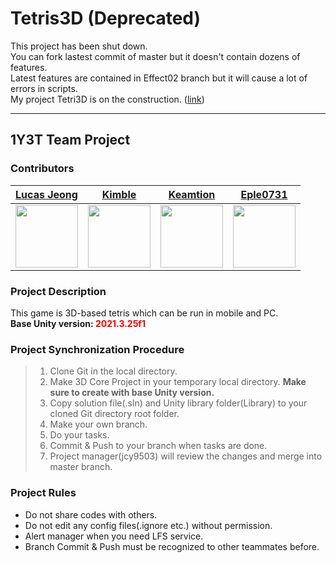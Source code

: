 # Tetris3D (Deprecated)   
This project has been shut down.   
You can fork lastest commit of master but it doesn't contain dozens of features.   
Latest features are contained in Effect02 branch but it will cause a lot of errors in scripts.   
My project Tetri3D is on the construction. ([link](https://github.com/jcy9503/Tetri3D))   

- - -

## 1Y3T Team Project

### Contributors

|                 **[Lucas Jeong](https://github.com/jcy9503)**                 |                     **[Kimble](github.com/kimble930922)**                     |                  **[Keamtion](https://github.com/keamtion)**                  |                  **[Eple0731](https://github.com/Eple0731)**                   |
|:-----------------------------------------------------------------------------:|:-----------------------------------------------------------------------------:|:-----------------------------------------------------------------------------:|:------------------------------------------------------------------------------:|
| <img src="https://avatars.githubusercontent.com/u/16358105?v=4" height="100"> | <img src="https://avatars.githubusercontent.com/u/92026477?v=4" height="100"> | <img src="https://avatars.githubusercontent.com/u/33339827?v=4" height="100"> | <img src="https://avatars.githubusercontent.com/u/127704806?v=4" height="100"> |

### Project Description

This game is 3D-based tetris which can be run in mobile and PC.  
**Base Unity version: <span style="color:red">2021.3.25f1**</span>

### Project Synchronization Procedure

> 1. Clone Git in the local directory.
> 2. Make 3D Core Project in your temporary local directory. **Make sure to create with base Unity version.**
> 3. Copy solution file(.sln) and Unity library folder(Library) to your cloned Git directory root folder.
> 4. Make your own branch.
> 5. Do your tasks.
> 6. Commit & Push to your branch when tasks are done.
> 7. Project manager(jcy9503) will review the changes and merge into master branch.

### Project Rules

+ Do not share codes with others.
+ Do not edit any config files(.ignore etc.) without permission.
+ Alert manager when you need LFS service.
+ Branch Commit & Push must be recognized to other teammates before.
